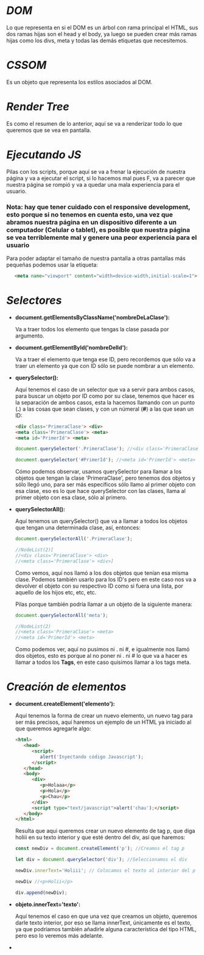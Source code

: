 # ***DOM***

 Lo que representa en si el DOM es un árbol con rama principal el HTML, sus dos ramas hijas son el head y el body, ya luego se pueden crear más ramas hijas como los divs, meta y todas las demás etiquetas que necesitemos.

# ***CSSOM***

 Es un objeto que representa los estilos asociados al DOM.

# ***Render Tree***

 Es como el resumen de lo anterior, aquí se va a renderizar todo lo que queremos que se vea en pantalla.

# ***Ejecutando JS***

 Pilas con los scripts, porque aquí se va a frenar la ejecución de nuestra página y va a ejecutar el script, si lo hacemos mal pues F, va a parecer que nuestra página se rompió y va a quedar una mala experiencia para el usuario.

### Nota: hay que tener cuidado con el responsive development, esto porque si no tenemos en cuenta esto, una vez que abramos nuestra página en un dispositivo diferente a un computador (Celular o tablet), es posible que nuestra página se vea terriblemente mal y genere una peor experiencia para el usuario

Para poder adaptar el tamaño de nuestra pantalla a otras pantallas más pequeñas podemos usar la etiqueta:

```HTML
   <meta name="viewport" content="width=device-width,initial-scale=1">
```
# ***Selectores***

- **document.getElementsByClassName('nombreDeLaClase'):**

   Va a traer todos los elemento que tengas la clase pasada por argumento.

-  **document.getElementById('nombreDelId'):**

   Va a traer el elemento que tenga ese ID, pero recordemos que sólo va a traer un elemento ya que con ID sólo se puede nombrar a un elemento.

-  **querySelector():**

   Aquí tenemos el caso de un selector que va a servir para ambos casos, para buscar un objeto por ID como por su clase, tenemos que hacer es la separación de ambos casos, esta la hacemos llamando con un punto (**.**) a las cosas que sean clases, y con un númeral (**#**) a las que sean un ID:

   ```HTML
   <div class='PrimeraClase'> <div>
   <meta class='PrimeraClase'> <meta>
   <meta id='PrimerId'> <meta>
   ```

   ```Javascript
   document.querySelector('.PrimeraClase'); //<div class='PrimeraClase'> <div>

   document.querySelector('#PrimerId'); //<meta id='PrimerId'> <meta>
   ```
   Cómo podemos observar, usamos querySelector para llamar a los objetos que tengan la clase 'PrimeraClase', pero tenemos dos objetos y sólo llegó uno, para ser más específicos sólo llamo al primer objeto con esa clase, eso es lo que hace querySelector con las clases, llama al primer objeto con esa clase, sólo al primero.

- **querySelectorAll():**
   
   Aquí tenemos un querySelector() que va a llamar a todos los objetos que tengan una determinada clase, así, entonces:

   ```Javascript
   document.querySelectorAll('.PrimeraClase');

   //NodeList(2)[
   //<div class='PrimeraClase'> <div>
   //<meta class='PrimeraClase'> <div>]
   ```

   Como vemos, aquí nos llamó a los dos objetos que tenían esa misma clase.
   Podemos también usarlo para los ID's pero en este caso nos va a devolver el objeto con su respectivo ID como si fuera una lista, por aquello de los hijos etc, etc, etc.

   Pilas porque también podría llamar a un objeto de la siguiente manera:

   ```Javascript
   document.querySelectorAll('meta');
   
   //NodeList(2)
   //<meta class='PrimeraClase'> <meta>
   //<meta id='PrimerId'> <meta>
   ```

   Como podemos ver, aquí no pusimos ni . ni #, e igualmente nos llamó dos objetos, esto es porque al no poner ni . ni # lo que va a hacer es llamar a todos los **Tags**, en este caso quisimos llamar a los tags meta.

# ***Creación de elementos***

- **document.createElement('elemento'):**
 
   Aquí tenemos la forma de crear un nuevo elemento, un nuevo tag para ser más precisos, aquí haremos un ejemplo de un HTML ya iniciado al que queremos agregarle algo:

   ```HTML
   <html>
      <head>
         <script>
            alert('Inyectando código Javascript');
         </script>
      </head>
      <body>
         <div>
            <p>Holaaa</p>
            <p>Hola</p>
            <p>Chau</p>
         </div>
         <script type="text/javascript">alert('chau');</script>
      </body>
   </html>
   ```

   Resulta que aqui queremos crear un nuevo elemento de tag p, que diga holiii en su texto interior y que esté dentro del div, así que haremos:

   ```Javascript   
   const newDiv = document.createElement('p'); //Creamos el tag p
   
   let div = document.querySelector('div'); //Seleccionamos el div

   newDiv.innerText='Holiii'; // Colocamos el texto al interior del p

   newDiv //<p>Holii</p>

   div.append(newDiv);
   ```

- **objeto.innerText='texto':**

   Aquí tenemos el caso en que una vez que creamos un objeto, queremos darle texto interior, por eso se llama innerText, únicamente es el texto, ya que podríamos también añadirle alguna característica del tipo HTML, pero eso lo veremos más adelante.

-  